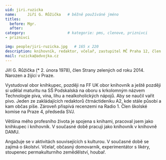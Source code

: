 ```yaml
---
uid: jiri.ruzicka
name:     Jiří G. Růžička  	# běžně používáné jméno
titles:
  before: Mgr.
  after:
category:                   # kategorie: pms, clenove, priznivci
- priznivci

img: people/jiri-ruzicka.jpg   # 165 x 220
description: knihovník, redaktor, včelař, zastupitel MČ Praha 12, člen Zelených  # kratký popis, max 160 znaků
mail: ruzicka@advojka.cz
---
```


Jiří G. Růžička (* 2. února 1978), člen Strany zelených od roku 2014. Narozen a žijící v Praze.

Vystudoval obor knihkupec, později na FF UK obor knihovník a ještě později si udělal maturitu na SŠ Podskalská na oboru s krkolomným názvem Technologie piva, vína, lihu a nealkoholických nápojů. Aby se naučil vařit pivo. Jeden ze zakládajících redaktorů čtrnáctideníku A2, kde stále působí a kam občas píše. Zároveň přispívá recenzemi na Radio 1. Člen školské komise na Praze 4, předseda SVJ.

Většina mého profesního života je spojena s knihami, pracoval jsem jako knihkupec i knihovník. V současné době pracuji jako knihovník v knihovně DAMU.

Angažuje se v aktivitách souvisejících s kulturou. V současné době se zajímá o školství. Včelař, občasný domovarník, experimentátor s likéry, stoupenec permakulturního zemědělství, houbař.
